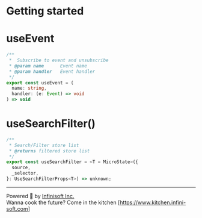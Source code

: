 # Getting started



# useEvent
```ts
/**
 *  Subscribe to event and unsubscribe
 * @param name      Event name
 * @param handler   Event handler
 */
export const useEvent = (
  name: string,
  handler: (e: Event) => void
) => void
```

# useSearchFilter()

```ts
/**
 * Search/Filter store list
 * @returns filtered store list
 */
export const useSearchFilter = <T = MicroState>({
  source,
  _selector,
}: UseSearchFilterProps<T>) => unknown;
```


---
Powered 🚀 by [Infinisoft Inc.](https://www.infini-soft.com)
<br>
Wanna cook the future? Come in the kitchen [https://www.kitchen.infini-soft.com]
